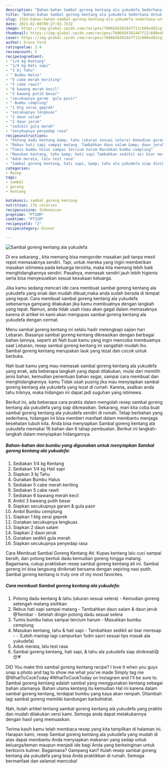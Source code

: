 ```yaml
---
description: "Bahan-bahan Sambal goreng kentang ala yukudefa Sederhana Untuk Jualan"
title: "Bahan-bahan Sambal goreng kentang ala yukudefa Sederhana Untuk Jualan"
slug: 1314-bahan-bahan-sambal-goreng-kentang-ala-yukudefa-sederhana-untuk-jualan
date: 2021-02-08T09:27:03.753Z
image: https://img-global.cpcdn.com/recipes/7606b56381447f13/680x482cq70/sambal-goreng-kentang-ala-yukudefa-foto-resep-utama.jpg
thumbnail: https://img-global.cpcdn.com/recipes/7606b56381447f13/680x482cq70/sambal-goreng-kentang-ala-yukudefa-foto-resep-utama.jpg
cover: https://img-global.cpcdn.com/recipes/7606b56381447f13/680x482cq70/sambal-goreng-kentang-ala-yukudefa-foto-resep-utama.jpg
author: Grace Ford
ratingvalue: 3.4
reviewcount: 5
recipeingredient:
- "1/4 kg Kentang"
- "1/4 kg Hati sapi"
- "3 bj Tahu"
- " Bumbu Halus"
- "5 cabe merah keriting"
- "5 cabe rawit"
- "6 bawang merah kecil"
- "3 bawang putih besar"
- "secukupnya garam  gula pasir"
- " Bumbu cemplung"
- "1 btg serai geprek"
- "secukupnya lengkuas"
- "2 daun salam"
- "2 daun jeruk"
- "sedikit gula merah"
- "secukupnya penyedap rasa"
recipeinstructions:
- "Potong dadu kentang &amp; tahu (ukuran sesuai selera) Kemudian goreng setengah matang sisihkan"
- "Rebus hati sapi sampai matang  Tambahkan daun salam &amp; daun jeruk @1lembar Setelah dingin potong dadu sesuai selera"
- "Tumis bumbu halus sampai tercium harum Masukkan bumbu cemplung"
- "Masukan kentang, tahu &amp; hati sapi Tambahkan sedikit air biar meresap  (Lebih mantap lagi campurkan 1sdm saori sesuai tips masak ala yukudefa)"
- "Aduk merata, lalu test rasa"
- "Sambal goreng kentang, hati sapi, &amp; tahu ala yukudefa siap dinikmati😋😍💗"
categories:
- Resep
tags:
- sambal
- goreng
- kentang

katakunci: sambal goreng kentang 
nutrition: 176 calories
recipecuisine: Indonesian
preptime: "PT20M"
cooktime: "PT31M"
recipeyield: "2"
recipecategory: Dinner

---
```



![Sambal goreng kentang ala yukudefa](https://img-global.cpcdn.com/recipes/7606b56381447f13/680x482cq70/sambal-goreng-kentang-ala-yukudefa-foto-resep-utama.jpg)

Di era  sekarang , kita memang bisa mengorder masakan jadi tanpa mesti repot memasaknya sendiri. Tapi, untuk mereka yang ingin memberikan masakan istimewa pada keluarga tercinta, maka kita memang lebih baik menghidangkannya sendiri. Pasalnya, memasak sendiri jauh lebih higienis serta bisa menyesuaikan sesuai kesukaan keluarga.

Jika kamu sedang mencari ide cara membuat sambal goreng kentang ala yukudefa yang enak dan mudah dibuat,maka anda sudah berada di tempat yang tepat. Cara membuat sambal goreng kentang ala yukudefa  sebenarnya gampang dilakukan jika kamu membuatnya dengan langkah yang tepat. Namun, anda tidak usah risau akan gagal dalam memasaknya 
karena di artikel ini kami akan mengupas sambal goreng kentang ala yukudefa dengan cermat.  

Menu sambal goreng kentang ini selalu hadir melengkapi sajian hari Lebaran. Biasanya sambal goreng kentang dikreasikan dengan berbagai bahan lainnya, seperti ati Nah buat kamu yang ingin mencoba membuatnya saat Lebaran, resep sambal goreng kentang ini sangatlah mudah lho. Sambal goreng kentang merupakan lauk yang lezat dan cocok untuk berbuka.

Nah buat kamu yang mau memasak sambal goreng kentang ala yukudefa yang enak, ada beberapa langkah yang dapat dilakukan, mulai dari memilih jenis bahan, kemudian penentuan bahan segar, sampai cara membuat dan menghidangkannya. kamu Tidak usah pusing jika mau menyiapkan sambal goreng kentang ala yukudefa yang lezat di rumah. Karena, asalkan anda  tahu triknya, maka hidangan ini dapat jadi suguhan yang istimewa.

Berikut ini, ada beberapa cara praktis  dalam mengolah resep sambal goreng kentang ala yukudefa yang siap dikreasikan. Sekarang, mari kita coba buat sambal goreng kentang ala yukudefa sendiri di rumah. Tetap berbahan yang sederhana, hidangan ini bisa memberi manfaat dalam membantu menjaga kesehatan tubuh kita. Anda bisa menyiapkan Sambal goreng kentang ala yukudefa memakai 16 bahan dan 6 tahap pembuatan. Berikut ini langkah-langkah dalam menyiapkan hidangannya.

<!--inarticleads1-->

##### Bahan-bahan dan bumbu yang digunakan untuk menyiapkan Sambal goreng kentang ala yukudefa:

1. Sediakan 1/4 kg Kentang
1. Sediakan 1/4 kg Hati sapi
1. Siapkan 3 bj Tahu
1. Gunakan  Bumbu Halus
1. Sediakan 5 cabe merah keriting
1. Sediakan 5 cabe rawit
1. Sediakan 6 bawang merah kecil
1. Ambil 3 bawang putih besar
1. Siapkan secukupnya garam &amp; gula pasir
1. Ambil  Bumbu cemplung
1. Siapkan 1 btg serai geprek
1. Gunakan secukupnya lengkuas
1. Siapkan 2 daun salam
1. Siapkan 2 daun jeruk
1. Gunakan sedikit gula merah
1. Siapkan secukupnya penyedap rasa


Cara Membuat Sambal Goreng Kentang Ati: Kupas kentang lalu cuci sampai bersih, dan potong bentuk dadu kemudian goreng hingga matang. Bagaimana, cukup praktiskan resep sambal goreng kentang ati ini. Sambal goreng ini bisa langsung dinikmati bersama dengan sepiring nasi putih. Sambal goreng kentang is truly one of my most favorites. 

<!--inarticleads2-->

##### Cara membuat Sambal goreng kentang ala yukudefa:

1. Potong dadu kentang &amp; tahu (ukuran sesuai selera) - Kemudian goreng setengah matang sisihkan
1. Rebus hati sapi sampai matang  - Tambahkan daun salam &amp; daun jeruk @1lembar - Setelah dingin potong dadu sesuai selera
1. Tumis bumbu halus sampai tercium harum - Masukkan bumbu cemplung
1. Masukan kentang, tahu &amp; hati sapi - Tambahkan sedikit air biar meresap -  - (Lebih mantap lagi campurkan 1sdm saori sesuai tips masak ala yukudefa)
1. Aduk merata, lalu test rasa
1. Sambal goreng kentang, hati sapi, &amp; tahu ala yukudefa siap dinikmati😋😍💗


DID You make this sambal goreng kentang recipe? I love it when you guys snap a photo and tag to show me what you&#39;ve made Simply tag me @WhatToCookToday #WhatToCookToday on Instagram and I&#39;ll be sure to. Sambal goreng kentang adalah sambal yang menggunakan kentang sebagai bahan utamanya. Bahan utama kentang itu kemudian Hal ini karena dalam sambal goreng kentang, terdapat bumbu yang kaya akan rempah. Ditambah lagi sambal goreng memiliki kandungan karbohidrat. 

Nah, itulah artikel tentang  sambal goreng kentang ala yukudefa  yang praktis dan mudah dilakukan versi kami. Semoga anda dapat melakukannya dengan hasil yang memuaskan. 

Terima kasih kamu telah membaca resep yang kita tampilkan di halaman ini. Harapan kami, resep  Sambal goreng kentang ala yukudefa yang mudah di atas dapat membantu Anda menyiapkan makanan yang sedap untuk keluarga/teman maupun menjadi ide bagi Anda yang berkeinginan untuk berbisnis kuliner. Bagaimana? Gampang kan? Itulah resep sambal goreng kentang ala yukudefa yang bisa Anda praktikkan di rumah. Semoga bermanfaat dan selamat mencoba!


